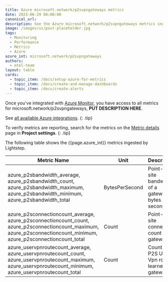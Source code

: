 ```yaml
---
title: Azure microsoft.network/p2svpngateways metrics
date: 2023-06-29 00:00:00
canonical_url:
description: See the Azure microsoft.network/p2svpngateways metrics ingested by Lightstep Observability
image: /images/ui/post-placeholder.jpg
tags:
  - Monitoring
  - Performance
  - Metrics
  - Azure
azure_int: microsoft.network/p2svpngateways
authors:
  - otel-team
layout: table
cards:
  - topic_item: /docs/setup-azure-for-metrics
  - topic_item: /docs/create-and-manage-dashboards
  - topic_item: /docs/create-alerts
---
```

Once you've integrated with [Azure Monitor](/docs/setup-azure-for-metrics), you have access to all metrics for microsoft.network/p2svpngateways, **PUT DESCRIPTION HERE**. 

See [all available Azure integrations](/docs/azure-metrics).
{: .tip}

To verify metrics are reporting, search for the metrics on the [Metric details](/docs/manage-metric-details) page in **Project settings**.
{: .tip}

The following table shows the {{page.azure_int}} metrics ingested by Lightstep.
<table class="table-aws">
<colgroup><col span="1" style="width: 35%;" /><col span="1" style="width: 15%;" /><col span="1" style="width: 35%;" /></colgroup>
  <thead>
    <th>Metric Name</th>
    <th>Unit</th>
    <th>Description</th>
  </thead>
  <tr>
    <td>azure_p2sbandwidth_average, azure_p2sbandwidth_count, azure_p2sbandwidth_maximum, azure_p2sbandwidth_minimum, azure_p2sbandwidth_total</td>
    <td>BytesPerSecond</td>
    <td>Point-to-site bandwidth of a gateway in bytes per second</td>
  </tr>
  <tr>
    <td>azure_p2sconnectioncount_average, azure_p2sconnectioncount_count, azure_p2sconnectioncount_maximum, azure_p2sconnectioncount_minimum, azure_p2sconnectioncount_total</td>
    <td>Count</td>
    <td>Point-to-site connection count of a gateway</td>
  </tr>
  <tr>
    <td>azure_uservpnroutecount_average, azure_uservpnroutecount_count, azure_uservpnroutecount_maximum, azure_uservpnroutecount_minimum, azure_uservpnroutecount_total</td>
    <td>Count</td>
    <td>Count of P2S User Vpn routes learned by gateway</td>
  </tr>
</table>
